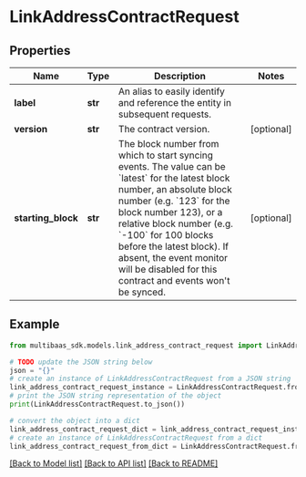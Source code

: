 # LinkAddressContractRequest


## Properties

Name | Type | Description | Notes
------------ | ------------- | ------------- | -------------
**label** | **str** | An alias to easily identify and reference the entity in subsequent requests. | 
**version** | **str** | The contract version. | [optional] 
**starting_block** | **str** | The block number from which to start syncing events. The value can be &#x60;latest&#x60; for the latest block number, an absolute block number (e.g. &#x60;123&#x60; for the block number 123), or a relative block number (e.g. &#x60;-100&#x60; for 100 blocks before the latest block). If absent, the event monitor will be disabled for this contract and events won&#39;t be synced. | [optional] 

## Example

```python
from multibaas_sdk.models.link_address_contract_request import LinkAddressContractRequest

# TODO update the JSON string below
json = "{}"
# create an instance of LinkAddressContractRequest from a JSON string
link_address_contract_request_instance = LinkAddressContractRequest.from_json(json)
# print the JSON string representation of the object
print(LinkAddressContractRequest.to_json())

# convert the object into a dict
link_address_contract_request_dict = link_address_contract_request_instance.to_dict()
# create an instance of LinkAddressContractRequest from a dict
link_address_contract_request_from_dict = LinkAddressContractRequest.from_dict(link_address_contract_request_dict)
```
[[Back to Model list]](../README.md#documentation-for-models) [[Back to API list]](../README.md#documentation-for-api-endpoints) [[Back to README]](../README.md)


